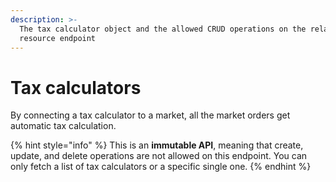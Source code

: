 ```yaml
---
description: >-
  The tax calculator object and the allowed CRUD operations on the related
  resource endpoint
---
```


# Tax calculators

By connecting a tax calculator to a market, all the market orders get automatic tax calculation.

{% hint style="info" %}
This is an **immutable API**, meaning that create, update, and delete operations are not allowed on this endpoint. You can only fetch a list of tax calculators or a specific single one.
{% endhint %}
